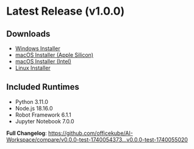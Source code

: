 # Latest Release (v1.0.0)

## Downloads
- [Windows Installer](https://github.com/officekube/AI-Workspace/releases/download/v0.0.0-test-1740055020/AI.Desktop-Setup-1.0.0.exe)
- [macOS Installer (Apple Silicon)](https://github.com/officekube/AI-Workspace/releases/download/v0.0.0-test-1740055020/AI.Desktop-1.0.0-arm64.dmg)
- [macOS Installer (Intel)](https://github.com/officekube/AI-Workspace/releases/download/v0.0.0-test-1740055020/AI.Desktop-1.0.0-x64.dmg)
- [Linux Installer](https://github.com/officekube/AI-Workspace/releases/download/v0.0.0-test-1740055020/AI.Desktop-1.0.0-x86_64.AppImage)

## Included Runtimes
- Python 3.11.0
- Node.js 18.16.0
- Robot Framework 6.1.1
- Jupyter Notebook 7.0.0

**Full Changelog**: https://github.com/officekube/AI-Workspace/compare/v0.0.0-test-1740054373...v0.0.0-test-1740055020